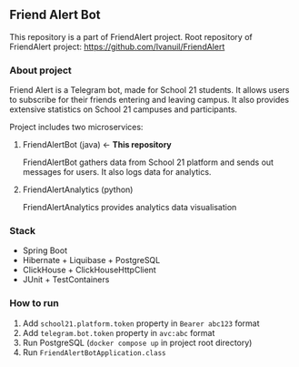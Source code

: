 ## Friend Alert Bot

This repository is a part of FriendAlert project.
Root repository of FriendAlert project: https://github.com/Ivanuil/FriendAlert

### About project

Friend Alert is a Telegram bot, made for School 21 students.
It allows users to subscribe for their friends entering and leaving campus.
It also provides extensive statistics on School 21 campuses and participants.

Project includes two microservices:
1. FriendAlertBot (java) ← **This repository**

   FriendAlertBot gathers data from School 21 platform and sends out messages for users.
   It also logs data for analytics.

2. FriendAlertAnalytics (python)

   FriendAlertAnalytics provides analytics data visualisation

### Stack

- Spring Boot
- Hibernate + Liquibase + PostgreSQL
- ClickHouse + ClickHouseHttpClient
- JUnit + TestContainers

### How to run

1. Add `school21.platform.token` property in `Bearer abc123` format
2. Add `telegram.bot.token` property in `avc:abc` format
3. Run PostgreSQL (`docker compose up` in project root directory)
4. Run `FriendAlertBotApplication.class`

